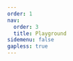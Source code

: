```yaml
---
order: 1
nav:
  order: 3
  title: Playground
sidemenu: false
gapless: true
---
```


<code src='./index.jsx'></code>
